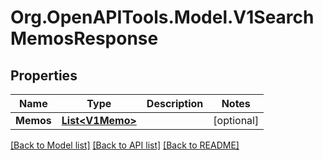# Org.OpenAPITools.Model.V1SearchMemosResponse

## Properties

Name | Type | Description | Notes
------------ | ------------- | ------------- | -------------
**Memos** | [**List&lt;V1Memo&gt;**](V1Memo.md) |  | [optional] 

[[Back to Model list]](../README.md#documentation-for-models) [[Back to API list]](../README.md#documentation-for-api-endpoints) [[Back to README]](../README.md)

